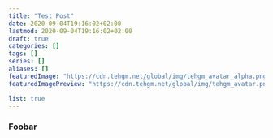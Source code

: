 ```yaml
---
title: "Test Post"
date: 2020-09-04T19:16:02+02:00
lastmod: 2020-09-04T19:16:02+02:00
draft: true
categories: []
tags: []
series: []
aliases: []
featuredImage: "https://cdn.tehgm.net/global/img/tehgm_avatar_alpha.png"
featuredImagePreview: "https://cdn.tehgm.net/global/img/tehgm_avatar.png"

list: true
---
```


### Foobar